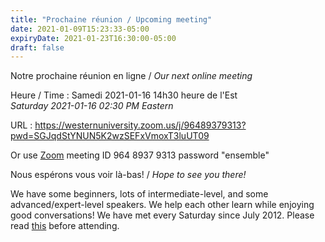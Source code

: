 ```yaml
---
title: "Prochaine réunion / Upcoming meeting"
date: 2021-01-09T15:23:33-05:00
expiryDate: 2021-01-23T16:30:00-05:00
draft: false
---
```


Notre prochaine réunion en ligne / _Our next online meeting_

Heure / Time
: Samedi 2021-01-16 14h30 heure de l'Est  
  _Saturday 2021-01-16 02:30 PM Eastern_

URL
: https://westernuniversity.zoom.us/j/96489379313?pwd=SGJqdStYNUN5K2wzSEFxVmoxT3luUT09

Or use [Zoom](https://zoom.us/) meeting ID 964 8937 9313 password "ensemble"
<!--more-->

Nous espérons vous voir là-bas! / _Hope to see you there!_

We have some beginners, lots of intermediate-level, and some advanced/expert-level speakers. We help each other learn while enjoying good conversations! We have met every Saturday since July 2012. Please read [this](/about/) before attending.
